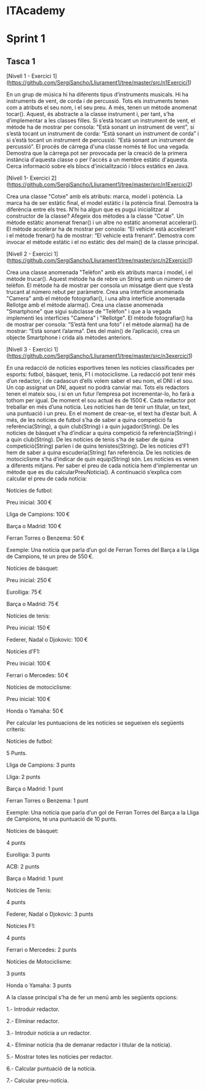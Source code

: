 # ITAcademy
# Sprint 1
## Tasca 1

[Nivell 1 - Exercici 1] (https://github.com/SergiSancho/Lliurament1/tree/master/src/n1Exercici1)

En un grup de música hi ha diferents tipus d’instruments musicals. Hi ha instruments de vent, de corda i de percussió.
Tots els instruments tenen com a atributs el seu nom, i el seu preu. A més, tenen un mètode anomenat tocar(). Aquest, és abstracte a la classe instrument i, 
per tant, s’ha d’implementar a les classes filles. Si s’està tocant un instrument de vent, el mètode ha de mostrar per consola: "Està sonant un instrument de vent", 
si s’està tocant un instrument de corda: “Està sonant un instrument de corda” i si s’està tocant un instrument de percussió: “Està sonant un instrument de percussió”.
El procés de càrrega d'una classe només té lloc una vegada. Demostra que la càrrega pot ser provocada per la creació de la primera instància d'aquesta classe 
o per l'accés a un membre estàtic d'aquesta. 
Cerca informació sobre els blocs d'inicialització i blocs estàtics en Java.

[Nivell 1- Exercici 2] (https://github.com/SergiSancho/Lliurament1/tree/master/src/n1Exercici2)

Crea una classe "Cotxe" amb els atributs: marca, model i potència. La marca ha de ser estàtic final, el model estàtic i la potència final. 
Demostra la diferència entre els tres. N’hi ha algun que es pugui inicialitzar al constructor de la classe?
Afegeix dos mètodes a la classe "Cotxe". Un mètode estàtic anomenat frenar() i un altre no estàtic anomenat accelerar(). El mètode accelerar ha de 
mostrar per consola: “El vehicle està accelerant” i el mètode frenar() ha de mostrar: “El vehicle està frenant”. 
Demostra com invocar el mètode estàtic i el no estàtic des del main() de la classe principal.

[Nivell 2 - Exercici 1] (https://github.com/SergiSancho/Lliurament1/tree/master/src/n2Exercici1)

Crea una classe anomenada "Telèfon" amb els atributs marca i model, i el mètode trucar(). Aquest mètode ha de rebre un String amb un número de telèfon. 
El mètode ha de mostrar per consola un missatge dient que s’està trucant al número rebut per paràmetre. 
Crea una interfície anomenada "Camera" amb el mètode fotografiar(), i una altra interfície anomenada Rellotge amb el mètode alarma().
Crea una classe anomenada "Smartphone" que sigui subclasse de "Telèfon" i que a la vegada implementi les interfícies "Camera" i "Rellotge".
El mètode fotografiar() ha de mostrar per consola: “S’està fent una foto” i el mètode alarma() ha de mostrar: “Està sonant l’alarma”.
Des del main() de l’aplicació, crea un objecte Smartphone i crida als mètodes anteriors.

[Nivell 3 - Exercici 1] (https://github.com/SergiSancho/Lliurament1/tree/master/src/n3exercici1)

En una redacció de notícies esportives tenen les notícies classificades per esports: futbol, bàsquet, tenis, F1 i motociclisme.
La redacció pot tenir més d’un redactor, i de cadascun d’ells volem saber el seu nom, el DNI i el sou. Un cop assignat un DNI, aquest no podrà canviar mai. 
Tots els redactors tenen el mateix sou, i si en un futur l’empresa pot incrementar-lo, ho farà a tothom per igual. De moment el sou actual és de 1500 €.
Cada redactor pot treballar en més d’una notícia. Les notícies han de tenir un titular, un text, una puntuació i un preu. En el moment de crear-se, 
el text ha d’estar buit.
A més, de les notícies de futbol s’ha de saber a quina competició fa referència(String), a quin club(String) i a quin jugador(String).
De les notícies de bàsquet s’ha d’indicar a quina competició fa referència(String) i a quin club(String).
De les notícies de tenis s’ha de saber de quina competició(String) parlen i de quins tenistes(String).
De les notícies d'F1 hem de saber a quina escuderia(String) fan referència.
De les notícies de motociclisme s’ha d’indicar de quin equip(String) són.
Les notícies es venen a diferents mitjans. Per saber el preu de cada notícia hem d'implementar un mètode que es diu calcularPreuNoticia(). 
A continuació s’explica com calcular el preu de cada notícia:

Notícies de futbol: 

Preu inicial: 300 €

Lliga de Campions: 100 €

Barça o Madrid: 100 €

Ferran Torres o Benzema: 50 €


Exemple: Una notícia que parla d’un gol de Ferran Torres del Barça a la Lliga de Campions, té un preu de 550 €.

Notícies de bàsquet:

Preu inicial: 250 €

Eurolliga: 75 €

Barça o Madrid: 75 €


Notícies de tenis:

Preu inicial: 150 € 

Federer, Nadal o Djokovic: 100 €


Notícies d'F1:

Preu inicial: 100 €

Ferrari o Mercedes: 50 €


Notícies de motociclisme:

Preu inicial: 100 €

Honda o Yamaha: 50 €


Per calcular les puntuacions de les notícies se segueixen els següents criteris:

Notícies de futbol:

5 Punts.

Lliga de Campions: 3 punts

Lliga: 2 punts

Barça o Madrid: 1 punt

Ferran Torres o Benzema: 1 punt

Exemple: Una notícia que parla d’un gol de Ferran Torres del Barça a la Lliga de Campions, té una puntuació de 10 punts.


Notícies de bàsquet:

4 punts

Eurolliga: 3 punts

ACB: 2 punts

Barça o Madrid: 1 punt


Notícies de Tenis:

4 punts

Federer, Nadal o Djokovic: 3 punts


Notícies F1:

4 punts

Ferrari o Mercedes: 2 punts


Notícies de Motociclisme:

3 punts

Honda o Yamaha: 3 punts


A la classe principal s’ha de fer un menú amb les següents opcions:

1.- Introduir redactor.

2.- Eliminar redactor.

3.- Introduir notícia a un redactor.

4.- Eliminar notícia (ha de demanar redactor i titular de la notícia).

5.- Mostrar totes les notícies per redactor.

6.- Calcular puntuació de la notícia.

7.- Calcular preu-notícia.
